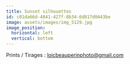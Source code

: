 ```yaml
---
title: Sunset silhouettes
id: c01da66d-4841-427f-8b34-6d817d0443be
image: assets/images/img_5129.jpg
image_position:
  horizontal: left
  vertical: bottom
---
```

Prints / Tirages : loicbeauperinphoto@gmail.com
